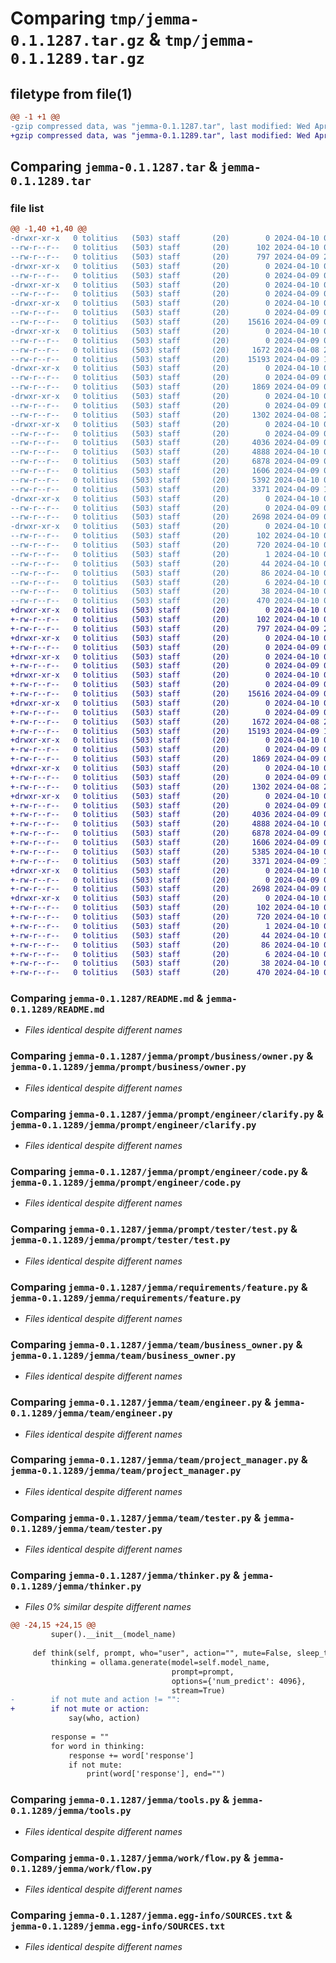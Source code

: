 # Comparing `tmp/jemma-0.1.1287.tar.gz` & `tmp/jemma-0.1.1289.tar.gz`

## filetype from file(1)

```diff
@@ -1 +1 @@
-gzip compressed data, was "jemma-0.1.1287.tar", last modified: Wed Apr 10 01:18:37 2024, max compression
+gzip compressed data, was "jemma-0.1.1289.tar", last modified: Wed Apr 10 01:35:02 2024, max compression
```

## Comparing `jemma-0.1.1287.tar` & `jemma-0.1.1289.tar`

### file list

```diff
@@ -1,40 +1,40 @@
-drwxr-xr-x   0 tolitius   (503) staff       (20)        0 2024-04-10 01:18:37.827574 jemma-0.1.1287/
--rw-r--r--   0 tolitius   (503) staff       (20)      102 2024-04-10 01:18:37.826770 jemma-0.1.1287/PKG-INFO
--rw-r--r--   0 tolitius   (503) staff       (20)      797 2024-04-09 23:33:37.000000 jemma-0.1.1287/README.md
-drwxr-xr-x   0 tolitius   (503) staff       (20)        0 2024-04-10 01:18:37.783325 jemma-0.1.1287/jemma/
--rw-r--r--   0 tolitius   (503) staff       (20)        0 2024-04-09 05:18:01.000000 jemma-0.1.1287/jemma/__init__.py
-drwxr-xr-x   0 tolitius   (503) staff       (20)        0 2024-04-10 01:18:37.789003 jemma-0.1.1287/jemma/prompt/
--rw-r--r--   0 tolitius   (503) staff       (20)        0 2024-04-09 05:29:33.000000 jemma-0.1.1287/jemma/prompt/__init__.py
-drwxr-xr-x   0 tolitius   (503) staff       (20)        0 2024-04-10 01:18:37.790460 jemma-0.1.1287/jemma/prompt/business/
--rw-r--r--   0 tolitius   (503) staff       (20)        0 2024-04-09 05:29:44.000000 jemma-0.1.1287/jemma/prompt/business/__init__.py
--rw-r--r--   0 tolitius   (503) staff       (20)    15616 2024-04-09 00:41:16.000000 jemma-0.1.1287/jemma/prompt/business/owner.py
-drwxr-xr-x   0 tolitius   (503) staff       (20)        0 2024-04-10 01:18:37.794564 jemma-0.1.1287/jemma/prompt/engineer/
--rw-r--r--   0 tolitius   (503) staff       (20)        0 2024-04-09 05:29:40.000000 jemma-0.1.1287/jemma/prompt/engineer/__init__.py
--rw-r--r--   0 tolitius   (503) staff       (20)     1672 2024-04-08 20:02:41.000000 jemma-0.1.1287/jemma/prompt/engineer/clarify.py
--rw-r--r--   0 tolitius   (503) staff       (20)    15193 2024-04-09 19:55:34.000000 jemma-0.1.1287/jemma/prompt/engineer/code.py
-drwxr-xr-x   0 tolitius   (503) staff       (20)        0 2024-04-10 01:18:37.797407 jemma-0.1.1287/jemma/prompt/tester/
--rw-r--r--   0 tolitius   (503) staff       (20)        0 2024-04-09 05:29:52.000000 jemma-0.1.1287/jemma/prompt/tester/__init__.py
--rw-r--r--   0 tolitius   (503) staff       (20)     1869 2024-04-09 05:44:45.000000 jemma-0.1.1287/jemma/prompt/tester/test.py
-drwxr-xr-x   0 tolitius   (503) staff       (20)        0 2024-04-10 01:18:37.800155 jemma-0.1.1287/jemma/requirements/
--rw-r--r--   0 tolitius   (503) staff       (20)        0 2024-04-09 05:29:18.000000 jemma-0.1.1287/jemma/requirements/__init__.py
--rw-r--r--   0 tolitius   (503) staff       (20)     1302 2024-04-08 23:31:38.000000 jemma-0.1.1287/jemma/requirements/feature.py
-drwxr-xr-x   0 tolitius   (503) staff       (20)        0 2024-04-10 01:18:37.821176 jemma-0.1.1287/jemma/team/
--rw-r--r--   0 tolitius   (503) staff       (20)        0 2024-04-09 05:29:16.000000 jemma-0.1.1287/jemma/team/__init__.py
--rw-r--r--   0 tolitius   (503) staff       (20)     4036 2024-04-09 05:43:50.000000 jemma-0.1.1287/jemma/team/business_owner.py
--rw-r--r--   0 tolitius   (503) staff       (20)     4888 2024-04-10 01:17:50.000000 jemma-0.1.1287/jemma/team/engineer.py
--rw-r--r--   0 tolitius   (503) staff       (20)     6878 2024-04-09 05:44:06.000000 jemma-0.1.1287/jemma/team/project_manager.py
--rw-r--r--   0 tolitius   (503) staff       (20)     1606 2024-04-09 05:44:11.000000 jemma-0.1.1287/jemma/team/tester.py
--rw-r--r--   0 tolitius   (503) staff       (20)     5392 2024-04-10 01:18:25.000000 jemma-0.1.1287/jemma/thinker.py
--rw-r--r--   0 tolitius   (503) staff       (20)     3371 2024-04-09 19:42:05.000000 jemma-0.1.1287/jemma/tools.py
-drwxr-xr-x   0 tolitius   (503) staff       (20)        0 2024-04-10 01:18:37.824981 jemma-0.1.1287/jemma/work/
--rw-r--r--   0 tolitius   (503) staff       (20)        0 2024-04-09 05:29:26.000000 jemma-0.1.1287/jemma/work/__init__.py
--rw-r--r--   0 tolitius   (503) staff       (20)     2698 2024-04-09 05:43:40.000000 jemma-0.1.1287/jemma/work/flow.py
-drwxr-xr-x   0 tolitius   (503) staff       (20)        0 2024-04-10 01:18:37.788114 jemma-0.1.1287/jemma.egg-info/
--rw-r--r--   0 tolitius   (503) staff       (20)      102 2024-04-10 01:18:37.000000 jemma-0.1.1287/jemma.egg-info/PKG-INFO
--rw-r--r--   0 tolitius   (503) staff       (20)      720 2024-04-10 01:18:37.000000 jemma-0.1.1287/jemma.egg-info/SOURCES.txt
--rw-r--r--   0 tolitius   (503) staff       (20)        1 2024-04-10 01:18:37.000000 jemma-0.1.1287/jemma.egg-info/dependency_links.txt
--rw-r--r--   0 tolitius   (503) staff       (20)       44 2024-04-10 01:18:37.000000 jemma-0.1.1287/jemma.egg-info/entry_points.txt
--rw-r--r--   0 tolitius   (503) staff       (20)       86 2024-04-10 01:18:37.000000 jemma-0.1.1287/jemma.egg-info/requires.txt
--rw-r--r--   0 tolitius   (503) staff       (20)        6 2024-04-10 01:18:37.000000 jemma-0.1.1287/jemma.egg-info/top_level.txt
--rw-r--r--   0 tolitius   (503) staff       (20)       38 2024-04-10 01:18:37.827788 jemma-0.1.1287/setup.cfg
--rw-r--r--   0 tolitius   (503) staff       (20)      470 2024-04-10 01:18:33.000000 jemma-0.1.1287/setup.py
+drwxr-xr-x   0 tolitius   (503) staff       (20)        0 2024-04-10 01:35:02.866981 jemma-0.1.1289/
+-rw-r--r--   0 tolitius   (503) staff       (20)      102 2024-04-10 01:35:02.866511 jemma-0.1.1289/PKG-INFO
+-rw-r--r--   0 tolitius   (503) staff       (20)      797 2024-04-09 23:33:37.000000 jemma-0.1.1289/README.md
+drwxr-xr-x   0 tolitius   (503) staff       (20)        0 2024-04-10 01:35:02.839391 jemma-0.1.1289/jemma/
+-rw-r--r--   0 tolitius   (503) staff       (20)        0 2024-04-09 05:18:01.000000 jemma-0.1.1289/jemma/__init__.py
+drwxr-xr-x   0 tolitius   (503) staff       (20)        0 2024-04-10 01:35:02.846505 jemma-0.1.1289/jemma/prompt/
+-rw-r--r--   0 tolitius   (503) staff       (20)        0 2024-04-09 05:29:33.000000 jemma-0.1.1289/jemma/prompt/__init__.py
+drwxr-xr-x   0 tolitius   (503) staff       (20)        0 2024-04-10 01:35:02.848460 jemma-0.1.1289/jemma/prompt/business/
+-rw-r--r--   0 tolitius   (503) staff       (20)        0 2024-04-09 05:29:44.000000 jemma-0.1.1289/jemma/prompt/business/__init__.py
+-rw-r--r--   0 tolitius   (503) staff       (20)    15616 2024-04-09 00:41:16.000000 jemma-0.1.1289/jemma/prompt/business/owner.py
+drwxr-xr-x   0 tolitius   (503) staff       (20)        0 2024-04-10 01:35:02.852509 jemma-0.1.1289/jemma/prompt/engineer/
+-rw-r--r--   0 tolitius   (503) staff       (20)        0 2024-04-09 05:29:40.000000 jemma-0.1.1289/jemma/prompt/engineer/__init__.py
+-rw-r--r--   0 tolitius   (503) staff       (20)     1672 2024-04-08 20:02:41.000000 jemma-0.1.1289/jemma/prompt/engineer/clarify.py
+-rw-r--r--   0 tolitius   (503) staff       (20)    15193 2024-04-09 19:55:34.000000 jemma-0.1.1289/jemma/prompt/engineer/code.py
+drwxr-xr-x   0 tolitius   (503) staff       (20)        0 2024-04-10 01:35:02.854908 jemma-0.1.1289/jemma/prompt/tester/
+-rw-r--r--   0 tolitius   (503) staff       (20)        0 2024-04-09 05:29:52.000000 jemma-0.1.1289/jemma/prompt/tester/__init__.py
+-rw-r--r--   0 tolitius   (503) staff       (20)     1869 2024-04-09 05:44:45.000000 jemma-0.1.1289/jemma/prompt/tester/test.py
+drwxr-xr-x   0 tolitius   (503) staff       (20)        0 2024-04-10 01:35:02.857169 jemma-0.1.1289/jemma/requirements/
+-rw-r--r--   0 tolitius   (503) staff       (20)        0 2024-04-09 05:29:18.000000 jemma-0.1.1289/jemma/requirements/__init__.py
+-rw-r--r--   0 tolitius   (503) staff       (20)     1302 2024-04-08 23:31:38.000000 jemma-0.1.1289/jemma/requirements/feature.py
+drwxr-xr-x   0 tolitius   (503) staff       (20)        0 2024-04-10 01:35:02.863348 jemma-0.1.1289/jemma/team/
+-rw-r--r--   0 tolitius   (503) staff       (20)        0 2024-04-09 05:29:16.000000 jemma-0.1.1289/jemma/team/__init__.py
+-rw-r--r--   0 tolitius   (503) staff       (20)     4036 2024-04-09 05:43:50.000000 jemma-0.1.1289/jemma/team/business_owner.py
+-rw-r--r--   0 tolitius   (503) staff       (20)     4888 2024-04-10 01:17:50.000000 jemma-0.1.1289/jemma/team/engineer.py
+-rw-r--r--   0 tolitius   (503) staff       (20)     6878 2024-04-09 05:44:06.000000 jemma-0.1.1289/jemma/team/project_manager.py
+-rw-r--r--   0 tolitius   (503) staff       (20)     1606 2024-04-09 05:44:11.000000 jemma-0.1.1289/jemma/team/tester.py
+-rw-r--r--   0 tolitius   (503) staff       (20)     5385 2024-04-10 01:34:56.000000 jemma-0.1.1289/jemma/thinker.py
+-rw-r--r--   0 tolitius   (503) staff       (20)     3371 2024-04-09 19:42:05.000000 jemma-0.1.1289/jemma/tools.py
+drwxr-xr-x   0 tolitius   (503) staff       (20)        0 2024-04-10 01:35:02.865383 jemma-0.1.1289/jemma/work/
+-rw-r--r--   0 tolitius   (503) staff       (20)        0 2024-04-09 05:29:26.000000 jemma-0.1.1289/jemma/work/__init__.py
+-rw-r--r--   0 tolitius   (503) staff       (20)     2698 2024-04-09 05:43:40.000000 jemma-0.1.1289/jemma/work/flow.py
+drwxr-xr-x   0 tolitius   (503) staff       (20)        0 2024-04-10 01:35:02.845094 jemma-0.1.1289/jemma.egg-info/
+-rw-r--r--   0 tolitius   (503) staff       (20)      102 2024-04-10 01:35:02.000000 jemma-0.1.1289/jemma.egg-info/PKG-INFO
+-rw-r--r--   0 tolitius   (503) staff       (20)      720 2024-04-10 01:35:02.000000 jemma-0.1.1289/jemma.egg-info/SOURCES.txt
+-rw-r--r--   0 tolitius   (503) staff       (20)        1 2024-04-10 01:35:02.000000 jemma-0.1.1289/jemma.egg-info/dependency_links.txt
+-rw-r--r--   0 tolitius   (503) staff       (20)       44 2024-04-10 01:35:02.000000 jemma-0.1.1289/jemma.egg-info/entry_points.txt
+-rw-r--r--   0 tolitius   (503) staff       (20)       86 2024-04-10 01:35:02.000000 jemma-0.1.1289/jemma.egg-info/requires.txt
+-rw-r--r--   0 tolitius   (503) staff       (20)        6 2024-04-10 01:35:02.000000 jemma-0.1.1289/jemma.egg-info/top_level.txt
+-rw-r--r--   0 tolitius   (503) staff       (20)       38 2024-04-10 01:35:02.867198 jemma-0.1.1289/setup.cfg
+-rw-r--r--   0 tolitius   (503) staff       (20)      470 2024-04-10 01:34:13.000000 jemma-0.1.1289/setup.py
```

### Comparing `jemma-0.1.1287/README.md` & `jemma-0.1.1289/README.md`

 * *Files identical despite different names*

### Comparing `jemma-0.1.1287/jemma/prompt/business/owner.py` & `jemma-0.1.1289/jemma/prompt/business/owner.py`

 * *Files identical despite different names*

### Comparing `jemma-0.1.1287/jemma/prompt/engineer/clarify.py` & `jemma-0.1.1289/jemma/prompt/engineer/clarify.py`

 * *Files identical despite different names*

### Comparing `jemma-0.1.1287/jemma/prompt/engineer/code.py` & `jemma-0.1.1289/jemma/prompt/engineer/code.py`

 * *Files identical despite different names*

### Comparing `jemma-0.1.1287/jemma/prompt/tester/test.py` & `jemma-0.1.1289/jemma/prompt/tester/test.py`

 * *Files identical despite different names*

### Comparing `jemma-0.1.1287/jemma/requirements/feature.py` & `jemma-0.1.1289/jemma/requirements/feature.py`

 * *Files identical despite different names*

### Comparing `jemma-0.1.1287/jemma/team/business_owner.py` & `jemma-0.1.1289/jemma/team/business_owner.py`

 * *Files identical despite different names*

### Comparing `jemma-0.1.1287/jemma/team/engineer.py` & `jemma-0.1.1289/jemma/team/engineer.py`

 * *Files identical despite different names*

### Comparing `jemma-0.1.1287/jemma/team/project_manager.py` & `jemma-0.1.1289/jemma/team/project_manager.py`

 * *Files identical despite different names*

### Comparing `jemma-0.1.1287/jemma/team/tester.py` & `jemma-0.1.1289/jemma/team/tester.py`

 * *Files identical despite different names*

### Comparing `jemma-0.1.1287/jemma/thinker.py` & `jemma-0.1.1289/jemma/thinker.py`

 * *Files 0% similar despite different names*

```diff
@@ -24,15 +24,15 @@
         super().__init__(model_name)
 
     def think(self, prompt, who="user", action="", mute=False, sleep_time=0):
         thinking = ollama.generate(model=self.model_name,
                                    prompt=prompt,
                                    options={'num_predict': 4096},
                                    stream=True)
-        if not mute and action != "":
+        if not mute or action:
             say(who, action)
 
         response = ""
         for word in thinking:
             response += word['response']
             if not mute:
                 print(word['response'], end="")
```

### Comparing `jemma-0.1.1287/jemma/tools.py` & `jemma-0.1.1289/jemma/tools.py`

 * *Files identical despite different names*

### Comparing `jemma-0.1.1287/jemma/work/flow.py` & `jemma-0.1.1289/jemma/work/flow.py`

 * *Files identical despite different names*

### Comparing `jemma-0.1.1287/jemma.egg-info/SOURCES.txt` & `jemma-0.1.1289/jemma.egg-info/SOURCES.txt`

 * *Files identical despite different names*

